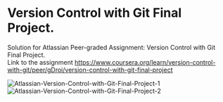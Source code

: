 # Version Control with Git Final Project. #
Solution for Atlassian Peer-graded Assignment: Version Control with Git Final Project.
<br>Link to the assignment https://www.coursera.org/learn/version-control-with-git/peer/gDroi/version-control-with-git-final-project

![Atlassian-Version-Control-with-Git-Final-Project-1](https://user-images.githubusercontent.com/81760194/222013700-33f7f7e0-e405-452a-8de8-0a9c48cd9358.png)
![Atlassian-Version-Control-with-Git-Final-Project-2](https://user-images.githubusercontent.com/81760194/222013706-8a591a5a-c039-4645-b0f7-157d322786e3.png)

